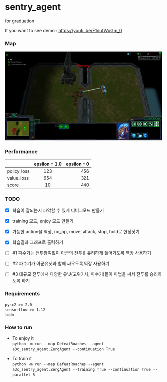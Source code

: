 # sentry_agent
for graduation

If you want to see demo : https://youtu.be/F1nufWoGm_0

### Map
![Alt text](/DefeatRoaches.png)

### Performance
|   | epsilon = 1.0  | epsilon = 0 |
| :------------ |:---------------:| -----:        |
| policy_loss      | 123 | 456         |
| value_loss      | 654        |   321         |
| score | 10        |    440         |

### TODO
- [X] 학습이 잘되는지 파악할 수 있게 디버그모드 만들기
- [X] training 모드, enjoy 모드 만들기
- [X] 가능한 action을 역장, no_op, move, attack, stop, hold로 한정짓기
- [X] 학습결과 그래프로 출력하기
- [ ] #1 파수기는 전투참여없이 아군의 전투를 유리하게 풀어가도록 역장 사용하기
- [ ] #2 파수기가 아군유닛과 함께 싸우도록 역장 사용하기
- [ ] #3 대규모 전투에서 다양한 유닛(고위기사, 파수기)들이 마법을 써서 전투를 승리하도록 하기


### Requirements  
```
pysc2 >= 2.0
tensorflow >= 1.12
tqdm 
```


### How to run  

- To enjoy it  
```python -m run --map DefeatRoaches --agent a3c_sentry_agent.ZergAgent --continuation True```  

- To train it  
```python -m run --map DefeatRoaches --agent a3c_sentry_agent.ZergAgent --training True --continuation True --parallel 8 ```

